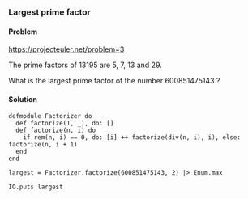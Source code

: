 ### Largest prime factor

#### Problem

https://projecteuler.net/problem=3

The prime factors of 13195 are 5, 7, 13 and 29.

What is the largest prime factor of the number 600851475143 ?

#### Solution

```
defmodule Factorizer do
  def factorize(1, _), do: []
  def factorize(n, i) do
    if rem(n, i) == 0, do: [i] ++ factorize(div(n, i), i), else: factorize(n, i + 1)
  end
end

largest = Factorizer.factorize(600851475143, 2) |> Enum.max

IO.puts largest
```